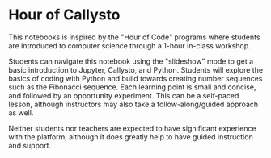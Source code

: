 # Hour of Callysto

This notebooks is inspired by the "Hour of Code" programs where students are introduced to computer science through a 1-hour in-class workshop. 

Students can navigate this notebook using the "slideshow" mode to get a basic introduction to Jupyter, Callysto, and Python. Students will explore the basics of coding with Python and build towards creating number sequences such as the Fibonacci sequence. Each learning point is small and concise, and followed by an opportunity experiment. This can be a self-paced lesson, although instructors may also take a follow-along/guided approach as well.

Neither students nor teachers are expected to have significant experience with the platform, although it does greatly help to have guided instruction and support.
